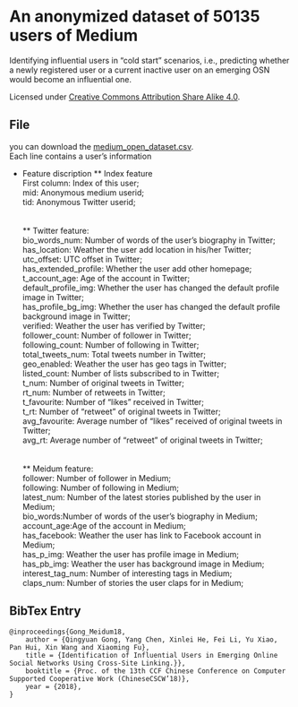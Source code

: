 # An anonymized dataset of 50135 users of Medium
Identifying influential users in “cold start” scenarios, i.e., predicting whether a newly registered user or a current inactive user on an emerging OSN would become an influential one.

Licensed under [Creative Commons Attribution Share Alike 4.0](http://choosealicense.com/licenses/cc-by-sa-4.0/).



## File 
you can download the [medium_open_dataset.csv](https://raw.githubusercontent.com/willingnesshxl/medium-open-data/master/medium_open_dataset.csv).
</br>
Each line contains a user’s information<br>

* Feature discription
** Index feature<br>
First column: Index of this user;<br>
mid: Anonymous medium userid;<br>
tid: Anonymous Twitter userid;<br>
<br><br>
** Twitter feature:<br>
bio_words_num: Number of words of the user’s biography in Twitter;<br>
has_location: Weather the user add location in his/her Twitter;<br>
utc_offset: UTC offset in Twitter;<br>
has_extended_profile: Whether the user add other homepage;<br>
t_account_age: Age of the account in Twitter;<br>
default_profile_img: Whether the user has changed the default profile image in Twitter;<br>
has_profile_bg_img: Whether the user has changed the default profile background image in Twitter; <br>
verified: Weather the user has verified by Twitter;<br>
follower_count: Number of follower in Twitter;<br>
following_count: Number of following in Twitter;<br>
total_tweets_num: Total tweets number in Twitter;<br>
geo_enabled: Weather the user has geo tags in Twitter;<br>
listed_count: Number of lists subscribed to in Twitter;<br>
t_num: Number of original tweets in Twitter;<br>
rt_num: Number of retweets in Twitter;<br>
t_favourite: Number of “likes” received in Twitter;<br>
t_rt: Number of “retweet” of original tweets in Twitter;<br>
avg_favourite: Average number of “likes” received of original tweets in Twitter;<br>
avg_rt: Average number of “retweet” of original tweets in Twitter;<br>
<br><br>
** Meidum feature:<br>
follower: Number of follower in Medium;<br>
following: Number of following in Medium;<br>
latest_num: Number of the latest stories published by the user in Medium;<br>
bio_words:Number of words of the user’s biography in Medium;<br>
account_age:Age of the account in Medium;<br>
has_facebook: Weather the user has link to Facebook account in Medium;<br>
has_p_img: Weather the user has profile image in Medium;<br>
has_pb_img: Weather the user has background image in Medium;<br>
interest_tag_num: Number of interesting tags in Medium;<br>
claps_num: Number of stories the user claps for in Medium; <br>

## BibTex Entry
```
@inproceedings{Gong_Meidum18,
	author = {Qingyuan Gong, Yang Chen, Xinlei He, Fei Li, Yu Xiao, Pan Hui, Xin Wang and Xiaoming Fu},
	title = {Identification of Influential Users in Emerging Online Social Networks Using Cross-Site Linking.}},
	booktitle = {Proc. of the 13th CCF Chinese Conference on Computer Supported Cooperative Work (ChineseCSCW’18)},
	year = {2018},
} 
